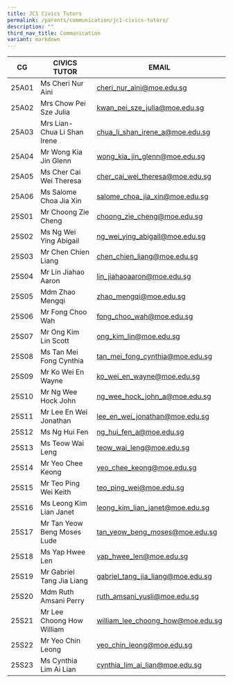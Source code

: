 ```yaml
---
title: JC1 Civics Tutors
permalink: /parents/communication/jc1-civics-tutors/
description: ""
third_nav_title: Communication
variant: markdown
---
```

| CG | CIVICS TUTOR | EMAIL |
| -------- | -------- | -------- |
| 25A01 | Ms Cheri Nur Aini | cheri_nur_aini@moe.edu.sg |
| 25A02 | Mrs Chow Pei Sze Julia | kwan_pei_sze_julia@moe.edu.sg |
| 25A03 | Mrs Lian-Chua Li Shan Irene | chua_li_shan_irene_a@moe.edu.sg |
| 25A04 | Mr Wong Kia Jin Glenn | wong_kia_jin_glenn@moe.edu.sg |
| 25A05 | Ms Cher Cai Wei Theresa | cher_cai_wei_theresa@moe.edu.sg |
| 25A06 | Ms Salome Choa Jia Xin | salome_choa_jia_xin@moe.edu.sg |
| 25S01 | Mr Choong Zie Cheng | choong_zie_cheng@moe.edu.sg |
| 25S02 | Ms Ng Wei Ying Abigail | ng_wei_ying_abigail@moe.edu.sg |
| 25S03 | Mr Chen Chien Liang | chen_chien_liang@moe.edu.sg |
| 25S04 | Mr Lin Jiahao Aaron | lin_jiahaoaaron@moe.edu.sg |
| 25S05 | Mdm Zhao Mengqi | zhao_mengqi@moe.edu.sg |
| 25S06 | Mr Fong Choo Wah | fong_choo_wah@moe.edu.sg |
| 25S07 | Mr Ong Kim Lin Scott | ong_kim_lin@moe.edu.sg |
| 25S08 | Ms Tan Mei Fong Cynthia | tan_mei_fong_cynthia@moe.edu.sg |
| 25S09 | Mr Ko Wei En Wayne | ko_wei_en_wayne@moe.edu.sg |
| 25S10 | Mr Ng Wee Hock John | ng_wee_hock_john_a@moe.edu.sg |
| 25S11 | Mr Lee En Wei Jonathan | lee_en_wei_jonathan@moe.edu.sg |
| 25S12 | Ms Ng Hui Fen | ng_hui_fen_a@moe.edu.sg |
| 25S13 | Ms Teow Wai Leng | teow_wai_leng@moe.edu.sg |
| 25S14 | Mr Yeo Chee Keong | yeo_chee_keong@moe.edu.sg |
| 25S15 | Mr Teo Ping Wei Keith | teo_ping_wei@moe.edu.sg |
| 25S16 | Ms Leong Kim Lian Janet | leong_kim_lian_janet@moe.edu.sg |
| 25S17 | Mr Tan Yeow Beng Moses Lude | tan_yeow_beng_moses@moe.edu.sg |
| 25S18 | Ms Yap Hwee Len | yap_hwee_len@moe.edu.sg |
| 25S19 | Mr Gabriel Tang Jia Liang | gabriel_tang_jia_liang@moe.edu.sg |
| 25S20 | Mdm Ruth Amsani Perry | ruth_amsani_yusli@moe.edu.sg |
| 25S21 | Mr Lee Choong How William | william_lee_choong_how@moe.edu.sg |
| 25S22 | Mr Yeo Chin Leong | yeo_chin_leong@moe.edu.sg |
| 25S23 | Ms Cynthia Lim Ai Lian | cynthia_lim_ai_lian@moe.edu.sg |
